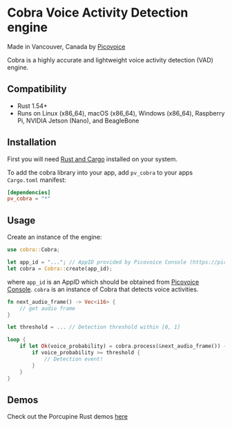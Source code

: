 # Cobra Voice Activity Detection engine

Made in Vancouver, Canada by [Picovoice](https://picovoice.ai)

Cobra is a highly accurate and lightweight voice activity detection (VAD) engine.

## Compatibility

- Rust 1.54+
- Runs on Linux (x86_64), macOS (x86_64), Windows (x86_64), Raspberry Pi, NVIDIA Jetson (Nano), and BeagleBone

## Installation
First you will need [Rust and Cargo](https://rustup.rs/) installed on your system.

To add the cobra library into your app, add `pv_cobra` to your apps `Cargo.toml` manifest:
```toml
[dependencies]
pv_cobra = "*"
```

## Usage

Create an instance of the engine:

```rust
use cobra::Cobra;

let app_id = "..."; // AppID provided by Picovoice Console (https://picovoice.ai/console/)
let cobra = Cobra::create(app_id);
```
where `app_id` is an AppID which should be obtained from [Picovoice Console](https://picovoice.ai/console/). `cobra` is an instance of Cobra that detects voice activities.

```rust
fn next_audio_frame() -> Vec<i16> {
    // get audio frame
}

let threshold = ... // Detection threshold within [0, 1]

loop {
    if let Ok(voice_probability) = cobra.process(&next_audio_frame()) {
        if voice_probability >= threshold {
            // Detection event!
        }
    }
}
```

## Demos

Check out the Porcupine Rust demos [here](/demo/rust)
